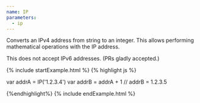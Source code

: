 ```yaml
---
name: IP
parameters:
  - ip
---
```


Converts an IPv4 address from string to an integer. This allows performing mathematical operations with the IP address.

This does not accept IPv6 addresses. (PRs gladly accepted.)

{% include startExample.html %}
{% highlight js %}

var addrA = IP('1.2.3.4')
var addrB = addrA + 1
// addrB = 1.2.3.5

{%endhighlight%}
{% include endExample.html %}
